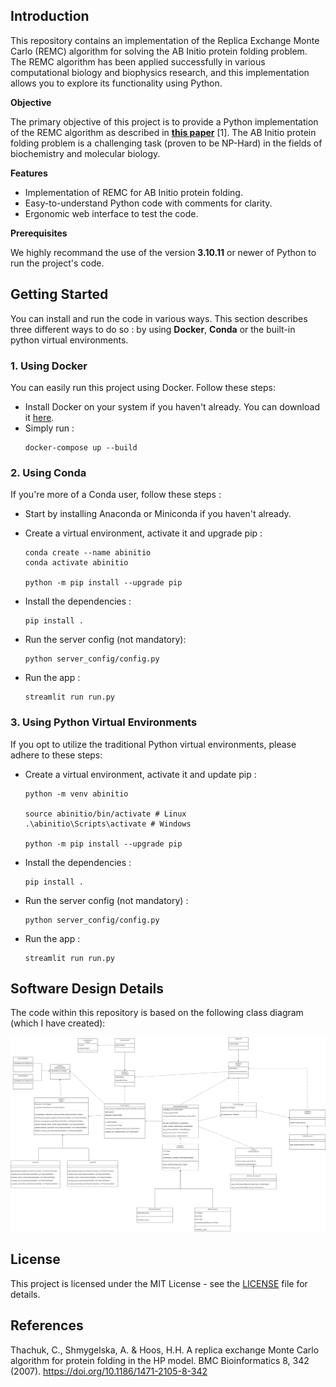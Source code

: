 ## Introduction

This repository contains an implementation of the Replica Exchange Monte Carlo (REMC) algorithm for solving the AB Initio protein folding problem. The REMC algorithm has been applied successfully in various computational biology and biophysics research, and this implementation allows you to explore its functionality using Python.

**Objective**

The primary objective of this project is to provide a Python implementation of the REMC algorithm as described in **[this paper](https://bmcbioinformatics.biomedcentral.com/articles/10.1186/1471-2105-8-342)** [1]. The AB Initio protein folding problem is a challenging task (proven to be NP-Hard) in the fields of biochemistry and molecular biology.

**Features**

- Implementation of REMC for AB Initio protein folding.
- Easy-to-understand Python code with comments for clarity.
- Ergonomic web interface to test the code.

**Prerequisites**

We highly recommand the use of the version **3.10.11** or newer of Python to run the project's code.

## Getting Started

You can install and run the code in various ways. This section describes three different ways to do so : by using **Docker**, **Conda** or the built-in python virtual environments.

### 1. Using Docker

You can easily run this project using Docker. Follow these steps:

- Install Docker on your system if you haven't already. You can download it [here](https://www.docker.com/get-started).
- Simply run :
  ```console
  docker-compose up --build
  ```

### 2. Using Conda

If you're more of a Conda user, follow these steps :

- Start by installing Anaconda or Miniconda if you haven't already.
- Create a virtual environment, activate it and upgrade pip :

  ```console
  conda create --name abinitio
  conda activate abinitio

  python -m pip install --upgrade pip
  ```

- Install the dependencies :
  ```console
  pip install .
  ```
- Run the server config (not mandatory):
  ```console
  python server_config/config.py
  ```
- Run the app :
  ```console
  streamlit run run.py
  ```

### 3. Using Python Virtual Environments

If you opt to utilize the traditional Python virtual environments, please adhere to these steps:

- Create a virtual environment, activate it and update pip :

  ```console
  python -m venv abinitio

  source abinitio/bin/activate # Linux
  .\abinitio\Scripts\activate # Windows

  python -m pip install --upgrade pip
  ```

- Install the dependencies :
  ```console
  pip install .
  ```
- Run the server config (not mandatory) :
  ```console
  python server_config/config.py
  ```
- Run the app :
  ```console
  streamlit run run.py
  ```

## Software Design Details

The code within this repository is based on the following class diagram (which I have created):

![Class Diagram](assets/ABInitioREMC.png)

## License

This project is licensed under the MIT License - see the [LICENSE](LICENSE) file for details.

## References

Thachuk, C., Shmygelska, A. & Hoos, H.H. A replica exchange Monte Carlo algorithm for protein folding in the HP model. BMC Bioinformatics 8, 342 (2007). https://doi.org/10.1186/1471-2105-8-342
